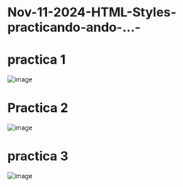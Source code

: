 # Nov-11-2024-HTML-Styles-practicando-ando-...-
# practica 1
![image](https://github.com/user-attachments/assets/6d90c2ba-fa21-4001-8611-a9e1c36e0a93)
# Practica 2
![image](https://github.com/user-attachments/assets/e698ac06-9b0b-43a1-a497-cedb1b02f172)
# practica 3
![image](https://github.com/user-attachments/assets/de1c6776-8f5b-4c41-9b62-0465b4b2501b)
